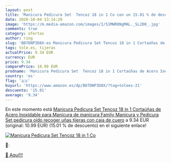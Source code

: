```yaml
---
layout: post
title: 'Manicura Pedicura Set  Tencoz 18 in 1 Co con un 15.01 % de descuento'
date: 2020-10-04 13:14:29
image: 'https://m.media-amazon.com/images/I/51MWR8NgMAL._SL200_.jpg'
comments: true
category: ofertas
author: ring
slug: 'B07DNP3D8X-es Manicura Pedicura Set Tencoz 18 in 1 Cortaúñas de Acero...'
tags: tole.es, tijeras
actualPrice: 9.34 EUR
currency: EUR
price: 9.34
comparePrice: 10.99 EUR
prodname: 'Manicura Pedicura Set  Tencoz 18 in 1 Cortaúñas de Acero Inoxidable para Manicura de manicura Famliy Manicura y Pedicura Set pedicura  oído recoger uñas tijeras con caja de cuero'
country: 'es'
flag: '🇪🇸'
buyurl: 'https://www.amazon.es/dp/B07DNP3D8X/?tag=tolees-21'
descuento: '15.01'
average: '9.34'
---
```


En este momento está [Manicura Pedicura Set  Tencoz 18 in 1 Cortaúñas de Acero Inoxidable para Manicura de manicura Famliy Manicura y Pedicura Set pedicura  oído recoger uñas tijeras con caja de cuero](https://www.amazon.es/dp/B07DNP3D8X/?tag=tolees-21) a 9.34 EUR (original: 10.99 EUR) (15.01 %  de descuento) en el siguiente enlace!

[![Manicura Pedicura Set  Tencoz 18 in 1 Co](https://m.media-amazon.com/images/I/51MWR8NgMAL._SL200_.jpg)](https://www.amazon.es/dp/B07DNP3D8X/?tag=tolees-21)

🔎:


[🛒 Aquí!!!](https://www.amazon.es/dp/B07DNP3D8X/?tag=tolees-21)
